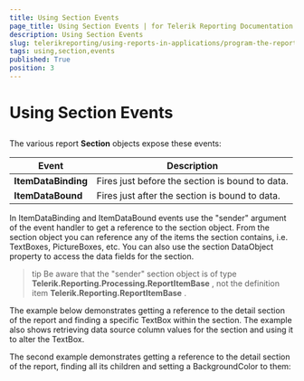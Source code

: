 ```yaml
---
title: Using Section Events
page_title: Using Section Events | for Telerik Reporting Documentation
description: Using Section Events
slug: telerikreporting/using-reports-in-applications/program-the-report-definition/report-events/using-section-events
tags: using,section,events
published: True
position: 3
---
```


# Using Section Events



## 

The various report __Section__ objects expose these events:
        




| Event | Description |
| ------ | ------ |
| __ItemDataBinding__ |Fires just before the section is bound to data.|
| __ItemDataBound__ |Fires just after the section is bound to data.|



In ItemDataBinding and ItemDataBound events use the "sender" argument of the event handler to get a
          reference to the section object. From the section object you can reference any of the items the section contains,
          i.e. TextBoxes, PictureBoxes, etc. You can also use the section DataObject property to access the data fields
          for the section.
        

>tip Be aware that the "sender" section object is of type __Telerik.Reporting.Processing.ReportItemBase__ , not the
            definition item __Telerik.Reporting.ReportItemBase__ .
>


The example below demonstrates getting a reference to the detail section of the report and finding a specific
          TextBox within the section. The example also shows retrieving data source column values for the section and
          using it to alter the TextBox. 

The second example demonstrates getting a reference to the detail section of the report, finding all its children and setting a BackgroundColor to them:

	



	



	



	


